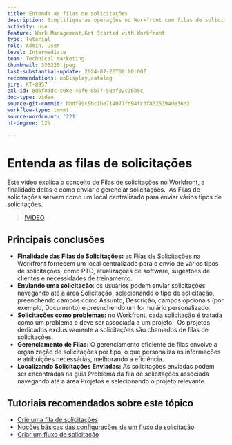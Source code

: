 ```yaml
---
title: Entenda as filas de solicitações
description: Simplifique as operações no Workfront com filas de solicitações centralizadas para envios, gerenciamento eficiente de filas e acesso fácil a solicitações enviadas para melhorar os fluxos de trabalho do projeto.
activity: use
feature: Work Management,Get Started with Workfront
type: Tutorial
role: Admin, User
level: Intermediate
team: Technical Marketing
thumbnail: 335220.jpeg
last-substantial-update: 2024-07-26T00:00:00Z
recommendations: noDisplay,catalog
jira: KT-8957
exl-id: 8d6f8ddc-c08e-46f6-8b77-50af02c36b5c
doc-type: video
source-git-commit: bbdf99c6bc1be714077fd94fc3f8325394de36b3
workflow-type: tm+mt
source-wordcount: '221'
ht-degree: 12%

---
```


# Entenda as filas de solicitações

Este vídeo explica o conceito de Filas de solicitações no Workfront, a finalidade delas e como enviar e gerenciar solicitações. &#x200B; As Filas de solicitações servem como um local centralizado para enviar vários tipos de solicitações. &#x200B;

>[!VIDEO](https://video.tv.adobe.com/v/3447015/?quality=12&learn=on&enablevpops=1&captions=por_br)

## Principais conclusões

* **Finalidade das Filas de Solicitações:** as Filas de Solicitações na Workfront fornecem um local centralizado para o envio de vários tipos de solicitações, como PTO, atualizações de software, sugestões de clientes e necessidades de treinamento.
* **Enviando uma solicitação**: os usuários podem enviar solicitações navegando até a área Solicitação, selecionando o tipo de solicitação, preenchendo campos como Assunto, Descrição, campos opcionais (por exemplo, Documento) e preenchendo um formulário personalizado. &#x200B;
* **Solicitações como problemas:** no Workfront, cada solicitação é tratada como um problema e deve ser associada a um projeto. &#x200B; Os projetos dedicados exclusivamente a solicitações são chamados de filas de solicitações. &#x200B;
* **Gerenciamento de Filas:** O gerenciamento eficiente de filas envolve a organização de solicitações por tipo, o que personaliza as informações e atribuições necessárias, melhorando a eficiência. &#x200B;
* **Localizando Solicitações Enviadas:** As solicitações enviadas podem ser encontradas na guia Problema da fila de solicitações associada navegando até a área Projetos e selecionando o projeto relevante. &#x200B;


## Tutoriais recomendados sobre este tópico

* [Crie uma fila de solicitações](/help/manage-work/request-queues/create-a-request-queue.md)
* [Noções básicas das configurações de um fluxo de solicitação](/help/manage-work/request-queues/understand-settings-for-a-flow-request.md)
* [Criar um fluxo de solicitação](/help/manage-work/request-queues/create-a-request-flow.md)


